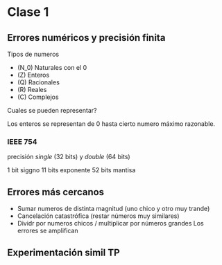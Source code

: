 # Clase 1

## Errores numéricos y precisión finita

Tipos de numeros

- (N_0) Naturales con el 0
- (Z) Enteros
- (Q) Racionales
- (R) Reales
- (C) Complejos

Cuales se pueden representar?

Los enteros se representan de 0 hasta cierto numero máximo razonable.

### IEEE 754

precisión *single* (32 bits) y *double* (64 bits)

1 bit siggno
11 bits exponente
52 bits mantisa

## Errores más cercanos

- Sumar numeros de distinta magnitud (uno chico y otro muy trande)
- Cancelación catastrófica (restar números muy similares)
- Dividr por numeros chicos / multiplicar por números grandes
  Los errores se amplifican

## Experimentación simil TP